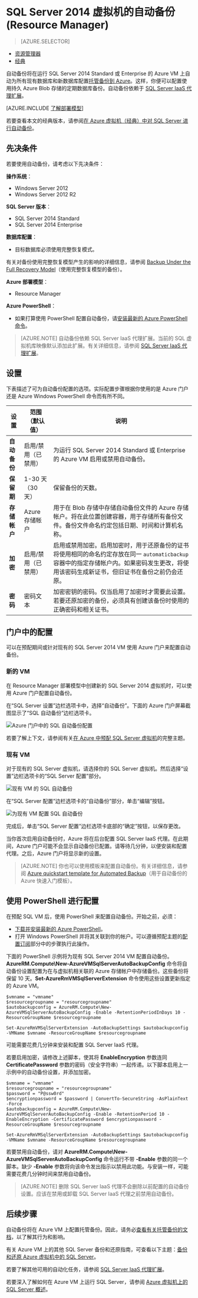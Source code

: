 <properties
    pageTitle="适用于 SQL Server 2014 Azure 虚拟机的自动备份 | Azure"
    description="介绍适用于 Azure 中运行的 SQL Server 2014 VM 的自动备份功能。本文仅适用于使用 Resource Manager 的 VM。"
    services="virtual-machines-windows"
    documentationcenter="na"
    author="rothja"
    manager="jhubbard"
    editor=""
    tags="azure-resource-manager" />
<tags
    ms.assetid="bdc63fd1-db49-4e76-87d5-b5c6a890e53c"
    ms.service="virtual-machines-windows"
    ms.devlang="na"
    ms.topic="article"
    ms.tgt_pltfrm="vm-windows-sql-server"
    ms.workload="iaas-sql-server"
    ms.date="01/30/2017"
    wacn.date="03/20/2017"
    ms.author="jroth" />  


# SQL Server 2014 虚拟机的自动备份 (Resource Manager)
> [AZURE.SELECTOR]
- [资源管理器](/documentation/articles/virtual-machines-windows-sql-automated-backup/)
- [经典](/documentation/articles/virtual-machines-windows-classic-sql-automated-backup/)

自动备份将在运行 SQL Server 2014 Standard 或 Enterprise 的 Azure VM 上自动为所有现有数据库和新数据库配置[托管备份到 Azure](https://msdn.microsoft.com/zh-cn/library/dn449496.aspx)。这样，你便可以配置使用持久 Azure Blob 存储的定期数据库备份。自动备份依赖于 [SQL Server IaaS 代理扩展](/documentation/articles/virtual-machines-windows-sql-server-agent-extension/)。

[AZURE.INCLUDE [了解部署模型](../../includes/learn-about-deployment-models-rm-include.md)]

若要查看本文的经典版本，请参阅[在 Azure 虚拟机（经典）中对 SQL Server 进行自动备份](/documentation/articles/virtual-machines-windows-classic-sql-automated-backup/)。

## 先决条件
若要使用自动备份，请考虑以下先决条件：

**操作系统**：

- Windows Server 2012
- Windows Server 2012 R2

**SQL Server 版本**：

- SQL Server 2014 Standard
- SQL Server 2014 Enterprise

**数据库配置**：

- 目标数据库必须使用完整恢复模式。

有关对备份使用完整恢复模型产生的影响的详细信息，请参阅 [Backup Under the Full Recovery Model](https://technet.microsoft.com/zh-cn/library/ms190217.aspx)（使用完整恢复模型的备份）。

**Azure 部署模型**：

- Resource Manager

**Azure PowerShell**：

- 如果打算使用 PowerShell 配置自动备份，请[安装最新的 Azure PowerShell 命令](https://docs.microsoft.com/powershell/azureps-cmdlets-docs)。

> [AZURE.NOTE]
自动备份依赖 SQL Server IaaS 代理扩展。当前的 SQL 虚拟机库映像默认添加此扩展。有关详细信息，请参阅 [SQL Server IaaS 代理扩展](/documentation/articles/virtual-machines-windows-sql-server-agent-extension/)。

## 设置
下表描述了可为自动备份配置的选项。实际配置步骤根据你使用的是 Azure 门户还是 Azure Windows PowerShell 命令而有所不同。

| 设置 | 范围（默认值） | 说明 |
| --- | --- | --- |
| **自动备份** | 启用/禁用（已禁用） | 为运行 SQL Server 2014 Standard 或 Enterprise 的 Azure VM 启用或禁用自动备份。 |
| **保留期** | 1-30 天（30 天） | 保留备份的天数。 |
| **存储帐户** | Azure 存储帐户 | 用于在 Blob 存储中存储自动备份文件的 Azure 存储帐户。将在此位置创建容器，用于存储所有备份文件。备份文件命名约定包括日期、时间和计算机名称。 |
| **加密** | 启用/禁用（已禁用） | 启用或禁用加密。启用加密时，用于还原备份的证书将使用相同的命名约定存放在同一 `automaticbackup` 容器中的指定存储帐户内。如果密码发生更改，将使用该密码生成新证书，但旧证书在备份之前仍会还原。 |
| **密码** | 密码文本 | 加密密钥的密码。仅当启用了加密时才需要此设置。若要还原加密的备份，必须具有创建该备份时使用的正确密码和相关证书。 |

## 门户中的配置
可以在预配期间或针对现有的 SQL Server 2014 VM 使用 Azure 门户来配置自动备份。

### 新的 VM
在 Resource Manager 部署模型中创建新的 SQL Server 2014 虚拟机时，可以使用 Azure 门户配置自动备份。

在“SQL Server 设置”边栏选项卡中，选择“自动备份”。下面的 Azure 门户屏幕截图显示了“SQL 自动备份”边栏选项卡。

![Azure 门户中的 SQL 自动备份配置](./media/virtual-machines-windows-sql-automated-backup/azure-sql-arm-autobackup.png)  

若要了解上下文，请参阅有关[在 Azure 中预配 SQL Server 虚拟机](/documentation/articles/virtual-machines-windows-portal-sql-server-provision/)的完整主题。

### 现有 VM
对于现有的 SQL Server 虚拟机，请选择你的 SQL Server 虚拟机。然后选择“设置”边栏选项卡的“SQL Server 配置”部分。

![现有 VM 的 SQL 自动备份](./media/virtual-machines-windows-sql-automated-backup/azure-sql-rm-autobackup-existing-vms.png)  

在“SQL Server 配置”边栏选项卡的“自动备份”部分，单击“编辑”按钮。

![为现有 VM 配置 SQL 自动备份](./media/virtual-machines-windows-sql-automated-backup/azure-sql-rm-autobackup-configuration.png)  

完成后，单击“SQL Server 配置”边栏选项卡底部的“确定”按钮，以保存更改。

当你首次启用自动备份时，Azure 将在后台配置 SQL Server IaaS 代理。在此期间，Azure 门户可能不会显示自动备份已配置。请等待几分钟，以便安装和配置代理。之后，Azure 门户将显示新的设置。

> [AZURE.NOTE]
你也可以使用模板来配置自动备份。有关详细信息，请参阅 [Azure quickstart template for Automated Backup](https://github.com/Azure/azure-quickstart-templates/tree/master/101-vm-sql-existing-autobackup-update)（用于自动备份的 Azure 快速入门模板）。
> 
> 

## 使用 PowerShell 进行配置
在预配 SQL VM 后，使用 PowerShell 来配置自动备份。开始之前，必须：

- [下载并安装最新的 Azure PowerShell](http://aka.ms/webpi-azps)。
- 打开 Windows PowerShell 并将其关联到你的帐户。可以遵循预配主题的[配置订阅](/documentation/articles/virtual-machines-windows-ps-sql-create/#configure-your-subscription)部分中的步骤执行此操作。

下面的 PowerShell 示例将为现有 SQL Server 2014 VM 配置自动备份。**AzureRM.Compute\\New-AzureVMSqlServerAutoBackupConfig** 命令将自动备份设置配置为在与虚拟机相关联的 Azure 存储帐户中存储备份。这些备份将保留 10 天。**Set-AzureRmVMSqlServerExtension** 命令使用这些设置更新指定的 Azure VM。

    $vmname = "vmname"
    $resourcegroupname = "resourcegroupname"
    $autobackupconfig = AzureRM.Compute\New-AzureVMSqlServerAutoBackupConfig -Enable -RetentionPeriodInDays 10 -ResourceGroupName $resourcegroupname

    Set-AzureRmVMSqlServerExtension -AutoBackupSettings $autobackupconfig -VMName $vmname -ResourceGroupName $resourcegroupname

可能需要花费几分钟来安装和配置 SQL Server IaaS 代理。

若要启用加密，请修改上述脚本，使其将 **EnableEncryption** 参数连同 **CertificatePassword** 参数的密码（安全字符串）一起传递。以下脚本启用上一示例中的自动备份设置，并添加加密。

    $vmname = "vmname"
    $resourcegroupname = "resourcegroupname"
    $password = "P@ssw0rd"
    $encryptionpassword = $password | ConvertTo-SecureString -AsPlainText -Force  
    $autobackupconfig = AzureRM.Compute\New-AzureVMSqlServerAutoBackupConfig -Enable -RetentionPeriod 10 -EnableEncryption -CertificatePassword $encryptionpassword -ResourceGroupName $resourcegroupname

    Set-AzureRmVMSqlServerExtension -AutoBackupSettings $autobackupconfig -VMName $vmname -ResourceGroupName $resourcegroupname

若要禁用自动备份，请对 **AzureRM.Compute\\New-AzureVMSqlServerAutoBackupConfig** 命令运行不带 **-Enable** 参数的同一个脚本。缺少 **-Enable** 参数将向该命令发出指示以禁用此功能。与安装一样，可能需要花费几分钟时间来禁用自动备份。

> [AZURE.NOTE]
删除 SQL Server IaaS 代理不会删除以前配置的自动备份设置。应该在禁用或卸载 SQL Server IaaS 代理之前禁用自动备份。
> 
> 

## 后续步骤
自动备份将在 Azure VM 上配置托管备份。因此，请务必[查看有关托管备份的文档](https://msdn.microsoft.com/zh-cn/library/dn449496.aspx)，以了解其行为和影响。

有关 Azure VM 上的其他 SQL Server 备份和还原指南，可查看以下主题：[备份和还原 Azure 虚拟机中的 SQL Server](/documentation/articles/virtual-machines-windows-sql-backup-recovery/)。

若要了解其他可用的自动化任务，请参阅 [SQL Server IaaS 代理扩展](/documentation/articles/virtual-machines-windows-sql-server-agent-extension/)。

若要深入了解如何在 Azure VM 上运行 SQL Server，请参阅 [Azure 虚拟机上的 SQL Server 概述](/documentation/articles/virtual-machines-windows-sql-server-iaas-overview/)。

<!---HONumber=Mooncake_0313_2017-->
<!--Update_Description: wording update-->